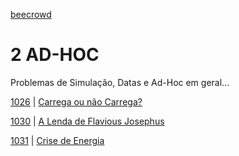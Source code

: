 [beecrowd](https://www.beecrowd.com.br/)
# 2 AD-HOC
Problemas de Simulação, Datas e Ad-Hoc em geral...

[1026](/AD-HOC/1026/) | [Carrega ou não Carrega?](https://www.beecrowd.com.br/repository/UOJ_1026.html)

[1030](/AD-HOC/1030/) | [A Lenda de Flavious Josephus](https://www.beecrowd.com.br/repository/UOJ_1030.html)

[1031](/AD-HOC/1031/) | [Crise de Energia](https://www.beecrowd.com.br/repository/UOJ_1031.html)
